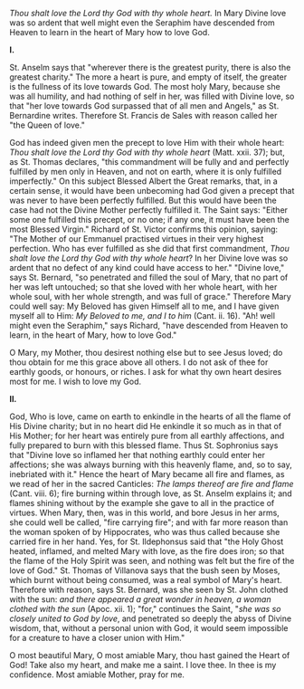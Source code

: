 
*Thou shalt love the Lord thy God with thy whole heart.* In Mary Divine love was so ardent that well might even the Seraphim have descended from Heaven to learn in the heart of Mary how to love God.

**I\.**

St. Anselm says that \"wherever there is the greatest purity, there is also the greatest charity.\" The more a heart is pure, and empty of itself, the greater is the fullness of its love towards God. The most holy Mary, because she was all humility, and had nothing of self in her, was filled with Divine love, so that \"her love towards God surpassed that of all men and Angels,\" as St. Bernardine writes. Therefore St. Francis de Sales with reason called her \"the Queen of love.\"

God has indeed given men the precept to love Him with their whole heart: *Thou shalt love the Lord thy God with thy whole heart* (Matt. xxii. 37); but, as St. Thomas declares, \"this commandment will be fully and and perfectly fulfilled by men only in Heaven, and not on earth, where it is only fulfilled imperfectly.\" On this subject Blessed Albert the Great remarks, that, in a certain sense, it would have been unbecoming had God given a precept that was never to have been perfectly fulfilled. But this would have been the case had not the Divine Mother perfectly fulfilled it. The Saint says: \"Either some one fulfilled this precept, or no one; if any one, it must have been the most Blessed Virgin.\" Richard of St. Victor confirms this opinion, saying: \"The Mother of our Emmanuel practised virtues in their very highest perfection. Who has ever fulfilled as she did that first commandment, *Thou shalt love the Lord thy God with thy whole heart*? In her Divine love was so ardent that no defect of any kind could have access to her.\" \"Divine love,\" says St. Bernard, \"so penetrated and filled the soul of Mary, that no part of her was left untouched; so that she loved with her whole heart, with her whole soul, with her whole strength, and was full of grace.\" Therefore Mary could well say: My Beloved has given Himself all to me, and I have given myself all to Him: *My Beloved to me, and I to him* (Cant. ii. 16). \"Ah! well might even the Seraphim,\" says Richard, \"have descended from Heaven to learn, in the heart of Mary, how to love God.\"

O Mary, my Mother, thou desirest nothing else but to see Jesus loved; do thou obtain for me this grace above all others. I do not ask of thee for earthly goods, or honours, or riches. I ask for what thy own heart desires most for me. I wish to love my God.

**II\.**

God, Who is love, came on earth to enkindle in the hearts of all the flame of His Divine charity; but in no heart did He enkindle it so much as in that of His Mother; for her heart was entirely pure from all earthly affections, and fully prepared to burn with this blessed flame. Thus St. Sophronius says that \"Divine love so inflamed her that nothing earthly could enter her affections; she was always burning with this heavenly flame, and, so to say, inebriated with it.\" Hence the heart of Mary became all fire and flames, as we read of her in the sacred Canticles: *The lamps thereof are fire and flame* (Cant. viii. 6); fire burning within through love, as St. Anselm explains it; and flames shining without by the example she gave to all in the practice of virtues. When Mary, then, was in this world, and bore Jesus in her arms, she could well be called, \"fire carrying fire\"; and with far more reason than the woman spoken of by Hippocrates, who was thus called because she carried fire in her hand. Yes, for St. Ildephonsus said that \"the Holy Ghost heated, inflamed, and melted Mary with love, as the fire does iron; so that the flame of the Holy Spirit was seen, and nothing was felt but the fire of the love of God.\" St. Thomas of Villanova says that the bush seen by Moses, which burnt without being consumed, was a real symbol of Mary\'s heart. Therefore with reason, says St. Bernard, was she seen by St. John clothed with the sun: *and there appeared a great wonder in heaven, a woman clothed with the sun* (Apoc. xii. 1); \"for,\" continues the Saint, \"*she was so closely united to God by love*, and penetrated so deeply the abyss of Divine wisdom, that, without a personal union with God, it would seem impossible for a creature to have a closer union with Him.\"

O most beautiful Mary, O most amiable Mary, thou hast gained the Heart of God! Take also my heart, and make me a saint. I love thee. In thee is my confidence. Most amiable Mother, pray for me.

